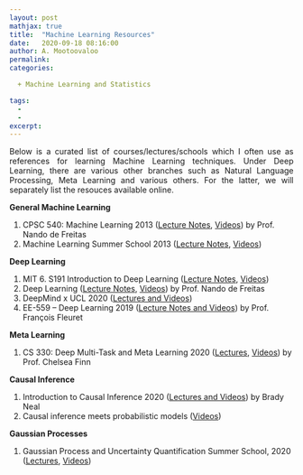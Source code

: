 ```yaml
---
layout: post
mathjax: true
title:  "Machine Learning Resources"
date:   2020-09-18 08:16:00
author: A. Mootoovaloo
permalink:
categories:

  + Machine Learning and Statistics

tags:
  - 
  -
excerpt:
---
```


<p align="justify">Below is a curated list of courses/lectures/schools which I often use as references for learning Machine Learning techniques. Under Deep Learning, there are various other branches such as Natural Language Processing, Meta Learning and various others. For the latter, we will separately list the resouces available online.</p>

<b>General Machine Learning</b>

<ol>

<li>CPSC 540: Machine Learning 2013 (<a href="https://www.cs.ubc.ca/~nando/540-2013/lectures.html">Lecture Notes</a>, <a href="https://www.youtube.com/playlist?list=PLE6Wd9FR--EdyJ5lbFl8UuGjecvVw66F6">Videos</a>) by Prof. Nando de Freitas</li>

<li>Machine Learning Summer School 2013 (<a href="http://mlss.tuebingen.mpg.de/2013/2013/speakers.html">Lecture Notes</a>, <a href="https://www.youtube.com/playlist?list=PLqJm7Rc5-EXFv6RXaPZzzlzo93Hl0v91E">Videos</a>)</li>

</ol>

<b>Deep Learning</b>

<ol>

<li>MIT 6. S191 Introduction to Deep Learning (<a href="http://introtodeeplearning.com/">Lecture Notes</a>, <a href="https://www.youtube.com/playlist?list=PLtBw6njQRU-rwp5__7C0oIVt26ZgjG9NI">Videos</a>)</li>

<li>Deep Learning (<a href="https://www.cs.ox.ac.uk/people/nando.defreitas/machinelearning/">Lecture Notes</a>, <a href="https://www.youtube.com/playlist?list=PLE6Wd9FR--EfW8dtjAuPoTuPcqmOV53Fu">Videos</a>) by Prof. Nando de Freitas</li>

<li>DeepMind x UCL 2020 (<a href="https://www.youtube.com/playlist?list=PLqYmG7hTraZCDxZ44o4p3N5Anz3lLRVZF">Lectures and Videos</a>)</li>

<li>EE-559 – Deep Learning 2019 (<a href="https://fleuret.org/ee559/">Lecture Notes and Videos</a>) by Prof. Fran&ccedil;ois Fleuret</li>

</ol>

<b>Meta Learning</b>

<ol>

<li>CS 330: Deep Multi-Task and Meta Learning 2020 (<a href="https://cs330.stanford.edu/">Lectures</a>, <a href="https://www.youtube.com/playlist?list=PLoROMvodv4rMC6zfYmnD7UG3LVvwaITY5">Videos</a>) by Prof. Chelsea Finn</li>

</ol>

<b>Causal Inference</b>

<ol>

<li>Introduction to Causal Inference 2020 (<a href="https://www.bradyneal.com/causal-inference-course">Lectures and Videos</a>) by Brady Neal</li>

<li>Causal inference meets probabilistic models (<a href="https://www.youtube.com/playlist?list=PLZ_xn3EIbxZEPmFCCCACWe9jpSN6KHA2P">Videos</a>)</li>

</ol>

<b>Gaussian Processes</b>

<ol>

<li>Gaussian Process and Uncertainty Quantification Summer School, 2020 (<a href="http://gpss.cc/gpss20/program">Lectures</a>, <a href="https://www.youtube.com/playlist?list=PLZ_xn3EIbxZHynuWRdYp4WDtpKm5Xo9Ge">Videos</a>)</li>

</ol>
